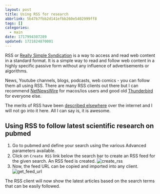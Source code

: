 ```yaml
---
layout: post
title: Using RSS for research
abbrlink: 5b47b7fbb2d141efbb260e5402999ff8
tags: []
categories:
  - main
date: 1717994307289
updated: 1721824870001
---
```


RSS or [Really Simple Syndication](https://en.wikipedia.org/wiki/RSS) is a way to access and read web content in a standard format. It is a simple way to read and follow web content in a highly specific passive form without any influence of advertisements or algorithms.

News, Youtube channels, blogs, podcasts, web comics - you can follow them all using RSS. There are many RSS clients out there but I can recommend [NetNewsWire](https://netnewswire.com/) for macos/ios users and good old [Thunderbird](https://support.mozilla.org/en-US/kb/how-subscribe-news-feeds-and-blogs) for everyone else.

The merits of RSS have been [described elsewhere](https://atthis.link/blog/2021/rss.html) over the internet and I will not go into it here. All I can say is, it is awesome.

## Using RSS to follow latest scientific research on pubmed

1. Go to pubmed and define your search using the various Advanced parameters available.
2. Click on `Create RSS` link below the search bar to create an RSS feed for the given search. An RSS feed is created.
   ![create\_rss](https://i.ibb.co/D1YbkXn/create-rss.png)
3. Now, the feed URL can be copied and imported into any client.
   ![get\_feed\_url](https://i.ibb.co/1bKg9YJ/get-feed-url.png)

The RSS client will now show the latest articles based on the search terms that can be easily followed.
